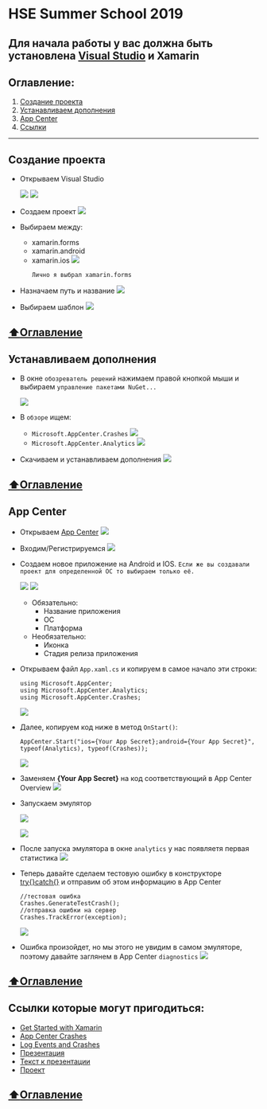 # HSE Summer School 2019
**Для начала работы у вас должна быть установлена [Visual Studio](https://visualstudio.microsoft.com/ru/) и Xamarin**
---
## Оглавление:
1) [Создание проекта](#Создание-проекта)
2) [Устанавливаем дополнения](#Устанавливаем-дополнения)
3) [App Center](#App-Center)
4) [Ссылки](#Ссылки-которые-могут-пригодиться)
---
## Создание проекта
* Открываем Visual Studio

  ![](https://github.com/MatveyPlokhov/HSE-Summer-School-2019/blob/master/Files/01.png)
  ![](https://github.com/MatveyPlokhov/HSE-Summer-School-2019/blob/master/Files/02.png)
* Создаем проект
  ![](https://github.com/MatveyPlokhov/HSE-Summer-School-2019/blob/master/Files/03.png)
* Выбираем между:
  * xamarin.forms
  * xamarin.android
  * xamarin.ios
  ![](https://github.com/MatveyPlokhov/HSE-Summer-School-2019/blob/master/Files/04.png)
    ```
    Лично я выбрал xamarin.forms
    ```
* Назначаем путь и название
  ![](https://github.com/MatveyPlokhov/HSE-Summer-School-2019/blob/master/Files/05.png)
* Выбираем шаблон
  ![](https://github.com/MatveyPlokhov/HSE-Summer-School-2019/blob/master/Files/06.png)
  
[:arrow_up:Оглавление](#Оглавление)
---
## Устанавливаем дополнения
* В окне ```обозреватель решений``` нажимаем правой кнопкой мыши и выбираем ```управление пакетами NuGet...```

  ![](https://github.com/MatveyPlokhov/HSE-Summer-School-2019/blob/master/Files/07.png)
* В ```обзоре``` ищем:
  * ```Microsoft.AppCenter.Crashes```
  ![](https://github.com/MatveyPlokhov/HSE-Summer-School-2019/blob/master/Files/08.png)
  * ```Microsoft.AppCenter.Analytics```
  ![](https://github.com/MatveyPlokhov/HSE-Summer-School-2019/blob/master/Files/09.png)
 * Скачиваем и устанавливаем дополнения
  ![](https://github.com/MatveyPlokhov/HSE-Summer-School-2019/blob/master/Files/10.png)
  
[:arrow_up:Оглавление](#Оглавление)
---
## App Center
* Открываем [App Center](https://appcenter.ms/)
  ![](https://github.com/MatveyPlokhov/HSE-Summer-School-2019/blob/master/Files/11.png)
* Входим/Регистрируемся
  ![](https://github.com/MatveyPlokhov/HSE-Summer-School-2019/blob/master/Files/12.png)
* Создаем новое приложение на Android и IOS. ```Если же вы создавали проект для определенной ОС то выбираем только её.```

  ![](https://github.com/MatveyPlokhov/HSE-Summer-School-2019/blob/master/Files/14.png)
  ![](https://github.com/MatveyPlokhov/HSE-Summer-School-2019/blob/master/Files/15.png)
  * Обязательно:
    * Название приложения
    * ОС
    * Платформа
  * Необязательно:
    * Иконка
    * Стадия релиза приложения
* Открываем файл ```App.xaml.cs``` и копируем в самое начало эти строки:
  ```
  using Microsoft.AppCenter;
  using Microsoft.AppCenter.Analytics;
  using Microsoft.AppCenter.Crashes;
  ```
  ![](https://github.com/MatveyPlokhov/HSE-Summer-School-2019/blob/master/Files/16.png)
* Далее, копируем код ниже в метод ```OnStart()```:
  ```
  AppCenter.Start("ios={Your App Secret};android={Your App Secret}", typeof(Analytics), typeof(Crashes));
  ```  
  ![](https://github.com/MatveyPlokhov/HSE-Summer-School-2019/blob/master/Files/18.png)
* Заменяем **{Your App Secret}** на код соответствующий в App Center Overview
  ![](https://github.com/MatveyPlokhov/HSE-Summer-School-2019/blob/master/Files/17.png)
* Запускаем эмулятор

  ![](https://github.com/MatveyPlokhov/HSE-Summer-School-2019/blob/master/Files/19.png)

  ![](https://github.com/MatveyPlokhov/HSE-Summer-School-2019/blob/master/Files/20.png)
* После запуска эмулятора в окне ```analytics``` у нас появляетя первая статистика
  ![](https://github.com/MatveyPlokhov/HSE-Summer-School-2019/blob/master/Files/21.png)
* Теперь давайте сделаем тестовую ошибку в конструкторе [try{}catch{}](https://metanit.com/sharp/tutorial/2.14.php) и отправим об этом информацию в App Center
  ```
  //тестовая ошибка
  Crashes.GenerateTestCrash();
  //отправка ошибки на сервер
  Crashes.TrackError(exception);
  ```
  ![](https://github.com/MatveyPlokhov/HSE-Summer-School-2019/blob/master/Files/22.png)
* Ошибка произойдет, но мы этого не увидим в самом эмуляторе, поэтому давайте заглянем в App Center ```diagnostics```
  ![](https://github.com/MatveyPlokhov/HSE-Summer-School-2019/blob/master/Files/23.png)
  
[:arrow_up:Оглавление](#Оглавление)
---
## Ссылки которые могут пригодиться:
* [Get Started with Xamarin](https://docs.microsoft.com/en-us/appcenter/sdk/getting-started/xamarin)
* [App Center Crashes](https://docs.microsoft.com/en-us/appcenter/sdk/crashes/xamarin)
* [Log Events and Crashes](http://patrickgoode.com/log-events-and-crashes-in-xamarin-forms-with-app-center/)
* [Презентация](https://github.com/MatveyPlokhov/HSE-Summer-School-2019/blob/master/Files/DevOps.pptx)
* [Текст к презентации](https://github.com/MatveyPlokhov/HSE-Summer-School-2019/blob/master/Files/DevOps_text.docx)
* [Проект](https://github.com/MatveyPlokhov/HSE-Summer-School-2019/blob/master/Files/FirstApp)

[:arrow_up:Оглавление](#Оглавление)
---
